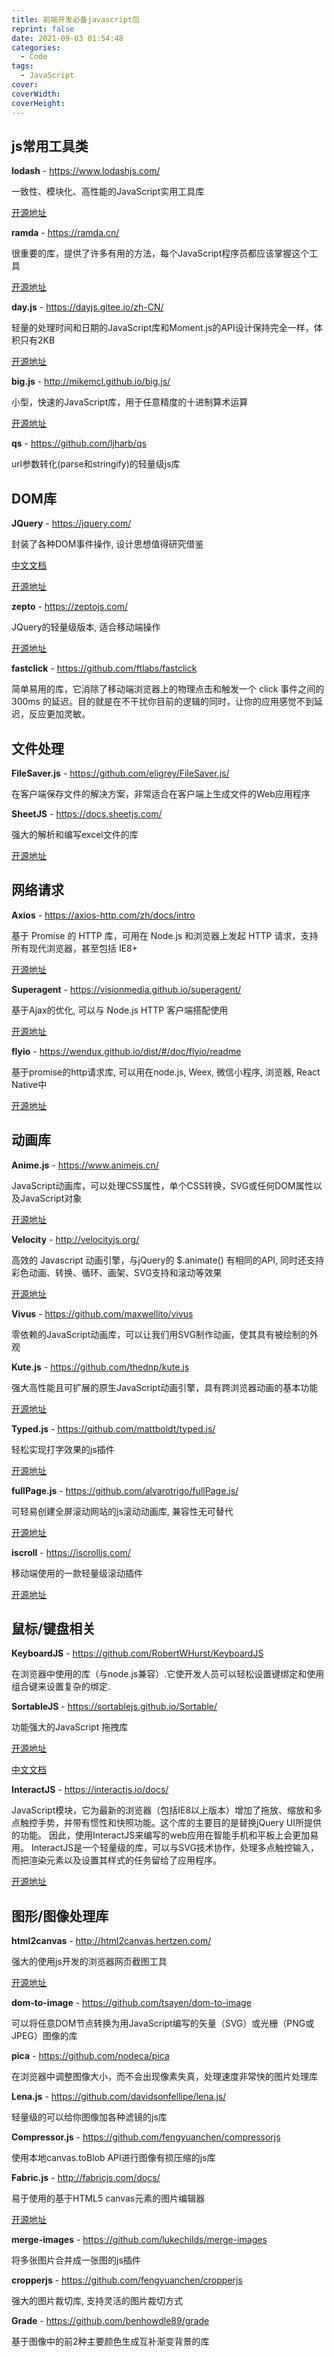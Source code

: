 ```yaml
---
title: 前端开发必备javascript包
reprint: false
date: 2021-09-03 01:54:48
categories:
  - Code
tags:
  - JavaScript
cover:
coverWidth:
coverHeight:
---
```


## js常用工具类

**lodash** - <https://www.lodashjs.com/>

一致性、模块化、高性能的JavaScript实用工具库

[开源地址](https://github.com/lodash/lodash)

**ramda** - <https://ramda.cn/>

很重要的库，提供了许多有用的方法，每个JavaScript程序员都应该掌握这个工具

[开源地址](https://github.com/lodash/lodash)

**day.js** - <https://dayjs.gitee.io/zh-CN/>

轻量的处理时间和日期的JavaScript库和Moment.js的API设计保持完全一样，体积只有2KB

[开源地址](https://github.com/iamkun/dayjs)

**big.js** - <http://mikemcl.github.io/big.js/>

小型，快速的JavaScript库，用于任意精度的十进制算术运算

[开源地址](https://github.com/MikeMcl/big.js/)

**qs** - <https://github.com/ljharb/qs>

url参数转化(parse和stringify)的轻量级js库

## DOM库

**JQuery** - <https://jquery.com/>

封装了各种DOM事件操作, 设计思想值得研究借鉴

[中文文档](https://www.jquery123.com/)

[开源地址](https://github.com/jquery/jquery)

**zepto** - <https://zeptojs.com/>

JQuery的轻量级版本, 适合移动端操作

[开源地址](https://github.com/madrobby/zepto)

**fastclick** - <https://github.com/ftlabs/fastclick>

简单易用的库，它消除了移动端浏览器上的物理点击和触发一个 click 事件之间的 300ms 的延迟。目的就是在不干扰你目前的逻辑的同时，让你的应用感觉不到延迟，反应更加灵敏。

## 文件处理

**FileSaver.js** - <https://github.com/eligrey/FileSaver.js/>

在客户端保存文件的解决方案，非常适合在客户端上生成文件的Web应用程序

**SheetJS** - <https://docs.sheetjs.com/>

强大的解析和编写excel文件的库

[开源地址](https://github.com/SheetJS/sheetjs)

## 网络请求

**Axios** - <https://axios-http.com/zh/docs/intro>

基于 Promise 的 HTTP 库，可用在 Node.js 和浏览器上发起 HTTP 请求，支持所有现代浏览器，甚至包括 IE8+

[开源地址](https://github.com/axios/axios)

**Superagent** - <https://visionmedia.github.io/superagent/>

基于Ajax的优化, 可以与 Node.js HTTP 客户端搭配使用

[开源地址](https://github.com/visionmedia/superagent)

**flyio** - <https://wendux.github.io/dist/#/doc/flyio/readme>

基于promise的http请求库, 可以用在node.js, Weex, 微信小程序, 浏览器, React Native中

[开源地址](https://github.com/wendux/fly)

## 动画库

**Anime.js** - <https://www.animejs.cn/>

JavaScript动画库，可以处理CSS属性，单个CSS转换，SVG或任何DOM属性以及JavaScript对象

[开源地址](https://github.com/juliangarnier/anime)

**Velocity** - <http://velocityjs.org/>

高效的 Javascript 动画引擎，与jQuery的 $.animate() 有相同的API, 同时还支持彩色动画、转换、循环、画架、SVG支持和滚动等效果

[开源地址](https://github.com/julianshapiro/velocity)

**Vivus** - <https://github.com/maxwellito/vivus>

零依赖的JavaScript动画库，可以让我们用SVG制作动画，使其具有被绘制的外观

**Kute.js** - <https://github.com/thednp/kute.js>

强大高性能且可扩展的原生JavaScript动画引擎，具有跨浏览器动画的基本功能

[开源地址](https://github.com/thednp/kute.js)

**Typed.js** - <https://github.com/mattboldt/typed.js/>

轻松实现打字效果的js插件

[开源地址](https://github.com/mattboldt/typed.js/)

**fullPage.js** - <https://github.com/alvarotrigo/fullPage.js/>

可轻易创建全屏滚动网站的js滚动动画库, 兼容性无可替代

[开源地址](https://github.com/alvarotrigo/fullPage.js/)

**iscroll** - <https://iscrolljs.com/>

移动端使用的一款轻量级滚动插件

[开源地址](https://github.com/cubiq/iscroll)

## 鼠标/键盘相关

**KeyboardJS** - <https://github.com/RobertWHurst/KeyboardJS>

在浏览器中使用的库（与node.js兼容）.它使开发人员可以轻松设置键绑定和使用组合键来设置复杂的绑定.

**SortableJS** - <https://sortablejs.github.io/Sortable/>

功能强大的JavaScript 拖拽库

[开源地址](https://github.com/SortableJS/Sortable)

[中文文档](http://www.sortablejs.com/)

**InteractJS** - <https://interactjs.io/docs/>

JavaScript模块，它为最新的浏览器（包括IE8以上版本）增加了拖放、缩放和多点触控手势，并带有惯性和快照功能。这个库的主要目的是替换jQuery UI所提供的功能。 因此，使用InteractJS来编写的web应用在智能手机和平板上会更加易用。 InteractJS是一个轻量级的库，可以与SVG技术协作，处理多点触控输入，而把渲染元素以及设置其样式的任务留给了应用程序。

[开源地址](https://github.com/taye/interact.js)

## 图形/图像处理库

**html2canvas** - <http://html2canvas.hertzen.com/>

强大的使用js开发的浏览器网页截图工具

[开源地址](https://github.com/niklasvh/html2canvas)

**dom-to-image** - <https://github.com/tsayen/dom-to-image>

可以将任意DOM节点转换为用JavaScript编写的矢量（SVG）或光栅（PNG或JPEG）图像的库

**pica** - <https://github.com/nodeca/pica>

在浏览器中调整图像大小，而不会出现像素失真，处理速度非常快的图片处理库

**Lena.js** - <https://github.com/davidsonfellipe/lena.js/>

轻量级的可以给你图像加各种滤镜的js库

**Compressor.js** - <https://github.com/fengyuanchen/compressorjs>

使用本地canvas.toBlob API进行图像有损压缩的js库

**Fabric.js** - <http://fabricjs.com/docs/>

易于使用的基于HTML5 canvas元素的图片编辑器

[开源地址](https://github.com/fabricjs/fabric.js)

**merge-images** - <https://github.com/lukechilds/merge-images>

将多张图片合并成一张图的js插件

**cropperjs** - <https://github.com/fengyuanchen/cropperjs>

强大的图片裁切库, 支持灵活的图片裁切方式

**Grade** - <https://github.com/benhowdle89/grade>

基于图像中的前2种主要颜色生成互补渐变背景的库
